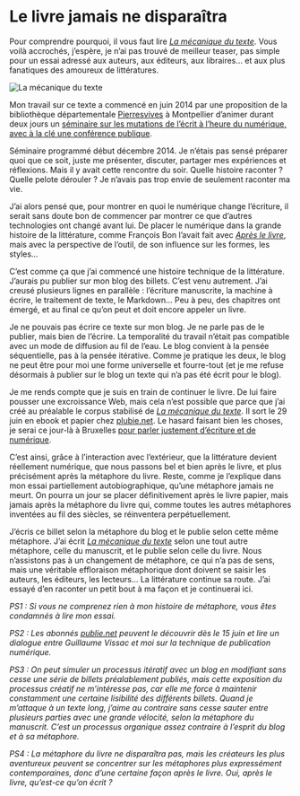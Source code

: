 # Le livre jamais ne disparaîtra

Pour comprendre pourquoi, il vous faut lire [*La mécanique du texte*](https://tcrouzet.com/la-mecanique-du-texte/). Vous voilà accrochés, j’espère, je n’ai pas trouvé de meilleur teaser, pas simple pour un essai adressé aux auteurs, aux éditeurs, aux libraires… et aux plus fanatiques des amoureux de littératures.

![La mécanique du texte](https://tcrouzet.com/images_tc/2015/06/textmeca.jpg)

Mon travail sur ce texte a commencé en juin 2014 par une proposition de la bibliothèque départementale [Pierresvives](http://pierresvives.herault.fr/) à Montpellier d’animer durant deux jours un [séminaire sur les mutations de l’écrit à l’heure du numérique, avec à la clé une conférence publique](https://tcrouzet.com/2014/11/30/ecriture-numerique-et-mutation-de-lecrit/).

Séminaire programmé début décembre 2014. Je n’étais pas sensé préparer quoi que ce soit, juste me présenter, discuter, partager mes expériences et réflexions. Mais il y avait cette rencontre du soir. Quelle histoire raconter ? Quelle pelote dérouler ? Je n’avais pas trop envie de seulement raconter ma vie.

J’ai alors pensé que, pour montrer en quoi le numérique change l’écriture, il serait sans doute bon de commencer par montrer ce que d’autres technologies ont changé avant lui. De placer le numérique dans la grande histoire de la littérature, comme François Bon l’avait fait avec [*Après le livre*](http://www.tierslivre.net/spip/spip.php?rubrique63), mais avec la perspective de l’outil, de son influence sur les formes, les styles…

C’est comme ça que j’ai commencé une histoire technique de la littérature. J’aurais pu publier sur mon blog des billets. C’est venu autrement. J’ai creusé plusieurs lignes en parallèle : l’écriture manuscrite, la machine à écrire, le traitement de texte, le Markdown… Peu à peu, des chapitres ont émergé, et au final ce qu’on peut et doit encore appeler un livre.

Je ne pouvais pas écrire ce texte sur mon blog. Je ne parle pas de le publier, mais bien de l’écrire. La temporalité du travail n’était pas compatible avec un mode de diffusion au fil de l’eau. Le blog convient à la pensée séquentielle, pas à la pensée itérative. Comme je pratique les deux, le blog ne peut être pour moi une forme universelle et fourre-tout (et je me refuse désormais à publier sur le blog un texte qui n’a pas été écrit pour le blog).

Je me rends compte que je suis en train de continuer le livre. De lui faire pousser une excroissance Web, mais cela n’est possible que parce que j’ai créé au préalable le corpus stabilisé de [*La mécanique du texte*](https://tcrouzet.com/la-mecanique-du-texte/). Il sort le 29 juin en ebook et papier chez [plubie.net](http://librairie.publie.net/fr/ebook/9782371771208). Le hasard faisant bien les choses, je serai ce jour-là à Bruxelles [pour parler justement d’écriture et de numérique](http://universsolutions.be/magazin/apero-du-numerique-9-lauteur-entrepreneur/).

C’est ainsi, grâce à l’interaction avec l’extérieur, que la littérature devient réellement numérique, que nous passons bel et bien après le livre, et plus précisément après la métaphore du livre. Reste, comme je l’explique dans mon essai partiellement autobiographique, qu’une métaphore jamais ne meurt. On pourra un jour se placer définitivement après le livre papier, mais jamais après la métaphore du livre qui, comme toutes les autres métaphores inventées au fil des siècles, se réinventera perpétuellement.

J’écris ce billet selon la métaphore du blog et le publie selon cette même métaphore. J’ai écrit [*La mécanique du texte*](https://tcrouzet.com/la-mecanique-du-texte/) selon une tout autre métaphore, celle du manuscrit, et le publie selon celle du livre. Nous n’assistons pas à un changement de métaphore, ce qui n’a pas de sens, mais une véritable effloraison métaphorique dont doivent se saisir les auteurs, les éditeurs, les lecteurs… La littérature continue sa route. J’ai essayé d’en raconter un petit bout à ma façon et je continuerai ici.

*PS1 : Si vous ne comprenez rien à mon histoire de métaphore, vous êtes condamnés à lire mon essai.*

*PS2 : Les abonnés [publie.net](http://librairie.publie.net/fr/ebook/9782371771208) peuvent le découvrir dès le 15 juin et lire un dialogue entre Guillaume Vissac et moi sur la technique de publication numérique.*

*PS3 : On peut simuler un processus itératif avec un blog en modifiant sans cesse une série de billets préalablement publiés, mais cette exposition du processus créatif ne m’intéresse pas, car elle me force à maintenir constamment une certaine lisibilité des différents billets. Quand je m’attaque à un texte long, j’aime au contraire sans cesse sauter entre plusieurs parties avec une grande vélocité, selon la métaphore du manuscrit. C’est un processus organique assez contraire à l’esprit du blog et à sa métaphore.*

*PS4 : La métaphore du livre ne disparaîtra pas, mais les créateurs les plus aventureux peuvent se concentrer sur les métaphores plus expressément contemporaines, donc d’une certaine façon après le livre. Oui, après le livre, qu’est-ce qu’on écrit ?*
